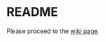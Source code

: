 # README

Please proceed to the [wiki page](https://github.com/opengeospatial/developer-events/wiki).